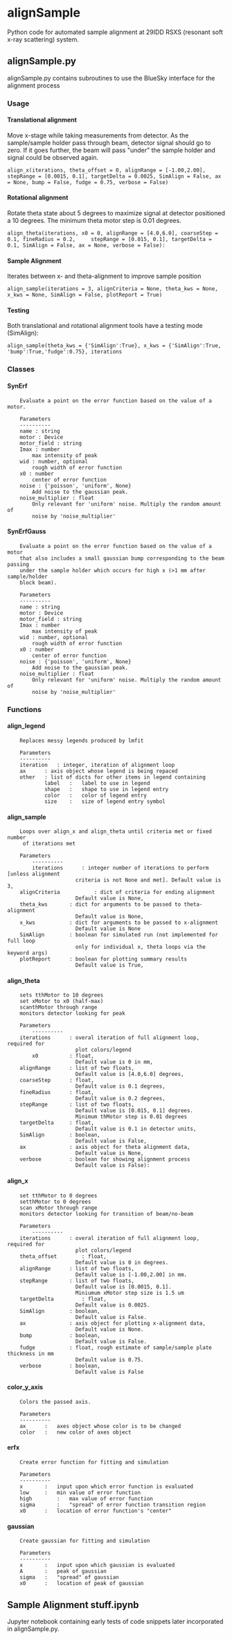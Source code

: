 # alignSample
Python code for automated sample alignment at 29IDD RSXS (resonant soft x-ray scattering) system.

## alignSample.py

alignSample.py contains subroutines to use the BlueSky interface for the alignment process

### Usage

#### Translational alignment
Move x-stage while taking measurements from detector. As the sample/sample holder pass through beam, detector signal should go to zero.  If it goes further, the beam will pass "under" the sample holder and signal could be observed again. 

```
align_x(iterations, theta_offset = 0, alignRange = [-1.00,2.00], stepRange = [0.0015, 0.1], targetDelta = 0.0025, SimAlign = False, ax = None, bump = False, fudge = 0.75, verbose = False)
```

#### Rotational alignment
Rotate theta state about 5 degrees to maximize signal at detector positioned a 10 degrees. The minimum theta motor step is 0.01 degrees.

```
align_theta(iterations, x0 = 0, alignRange = [4.0,6.0], coarseStep = 0.1, fineRadius = 0.2, 	stepRange = [0.015, 0.1], targetDelta = 0.1, SimAlign = False, ax = None, verbose = False):
```

#### Sample Alignment
Iterates between x- and theta-alignment to improve sample position

```
align_sample(iterations = 3, alignCriteria = None, theta_kws = None, x_kws = None, SimAlign = False, plotReport = True)
```

#### Testing
Both translational and rotational alignment tools have a testing mode (SimAlign):

```
align_sample(theta_kws = {'SimAlign':True}, x_kws = {'SimAlign':True, 'bump':True,'fudge':0.75}, iterations
```
    
### Classes

#### SynErf

```
    Evaluate a point on the error function based on the value of a motor.

    Parameters
    ----------
    name : string
    motor : Device
    motor_field : string
    Imax : number
        max intensity of peak
    wid : number, optional
        rough width of error function
    x0 : number
        center of error function
    noise : {'poisson', 'uniform', None}
        Add noise to the gaussian peak.
    noise_multiplier : float
        Only relevant for 'uniform' noise. Multiply the random amount of
        noise by 'noise_multiplier'
```

#### SynErfGauss

```
    Evaluate a point on the error function based on the value of a motor
    that also includes a small gaussian bump corresponding to the beam passing 
    under the sample holder which occurs for high x (>1 mm after sample/holder
    block beam).

    Parameters
    ----------
    name : string
    motor : Device
    motor_field : string
    Imax : number
        max intensity of peak
    wid : number, optional
        rough width of error function
    x0 : number
        center of error function
    noise : {'poisson', 'uniform', None}
        Add noise to the gaussian peak.
    noise_multiplier : float
        Only relevant for 'uniform' noise. Multiply the random amount of
        noise by 'noise_multiplier'
```

### Functions

#### align_legend

```
    Replaces messy legends produced by lmfit

    Parameters
    ----------
    iteration	: integer, iteration of alignment loop
    ax		: axis object whose legend is being repaced
    other	: list of dicts for other items in legend containing
			label	:   label to use in legend
			shape	:   shape to use in legend entry
			color	:   color of legend entry
			size	:   size of legend entry symbol
```
					 
#### align_sample

```
	Loops over align_x and align_theta until criteria met or fixed number 
	 of iterations met
		
	Parameters
        ----------
        iterations 		: integer number of iterations to perform [unless alignment
					  criteria is not None and met]. Default value is 3,
	alignCriteria	        : dict of criteria for ending alignment
					  Default value is None,
	theta_kws 		: dict for arguments to be passed to theta-alignment
					  Default value is None,
	x_kws 			: dict for arguments to be passed to x-alignment
					  Default value is None
	SimAlign		: boolean for simulated run (not implemented for full loop
					  only for individual x, theta loops via the keyword args)
	plotReport 		: boolean for plotting summary results 
					  Default value is True,
```

#### align_theta

``` 
	sets tthMotor to 10 degrees
	set xMotor to x0 (half-max)
	scanthMotor through range
	monitors detector looking for peak

	Parameters
        ----------
	iterations		: overal iteration of full alignment loop, required for 
					  plot colors/legend
        x0			: float,  
					  Default value is 0 in mm,
	alignRange		: list of two floats, 
					  Default value is [4.0,6.0] degrees,
	coarseStep 		: float,  
					  Default value is 0.1 degrees, 
	fineRadius 		: float,  
					  Default value is 0.2 degrees,
	stepRange 		: list of two floats, 
					  Default value is [0.015, 0.1] degrees. 
					  Minimum thMotor step is 0.01 degrees
	targetDelta		: float,  
					  Default value is 0.1 in detector units, 
	SimAlign  		: boolean, 
					  Default value is False,
	ax  			: axis object for theta alignment data, 
					  Default value is None,
	verbose 		: boolean for showing alignment process
					  Default value is False):
```

#### align_x


```
	set tthMotor to 0 degrees
	setthMotor to 0 degrees
	scan xMotor through range
	monitors detector looking for transition of beam/no-beam	

	Parameters
        ----------
	iterations		: overal iteration of full alignment loop, required for 
					  plot colors/legend
	theta_offset		: float,  
					  Default value is 0 in degrees.
	alignRange 		: list of two floats, 
					  Default value is [-1.00,2.00] in mm.
	stepRange 		: list of two floats, 
					  Default value is [0.0015, 0.1]. 
					  Miniumum xMotor step size is 1.5 um
	targetDelta 		: float, 
					  Default value is 0.0025.
	SimAlign 		: boolean, 
					  Default value is False.
	ax 				: axis object for plotting x-alignment data, 
					  Default value is None.
	bump 			: boolean, 
					  Default value is False.
	fudge 			: float, rough estimate of sample/sample plate thickness in mm
					  Default value is 0.75.
	verbose 		: boolean, 
					  Default value is False
```

#### color_y_axis

```
	Colors the passed axis.

	Parameters
	----------
	ax		:	axes object whose color is to be changed
	color	:	new color of axes object
```

#### erfx

```
	Create error function for fitting and simulation
	
	Parameters
	----------
	x		:	input upon which error function is evaluated
	low		: 	min value of error function
	high		: 	max value of error function
	sigma		:	"spread" of error function transition region
	x0		:	location of error function's "center"
```

#### gaussian

```
	Create gaussian for fitting and simulation
	
	Parameters
	----------
	x		:	input upon which gaussian is evaluated
	A		: 	peak of gaussian
	sigma	:	"spread" of gaussian
	x0		:	location of peak of gaussian
```

## Sample Alignment stuff.ipynb

Jupyter notebook containing early tests of code snippets later incorporated in alignSample.py.
